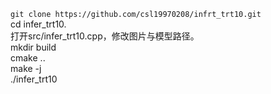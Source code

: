 `git clone https://github.com/csl19970208/infrt_trt10.git`   
cd infer_trt10.  
打开src/infer_trt10.cpp，修改图片与模型路径。  
mkdir build  
cmake ..  
make -j  
./infer_trt10  


